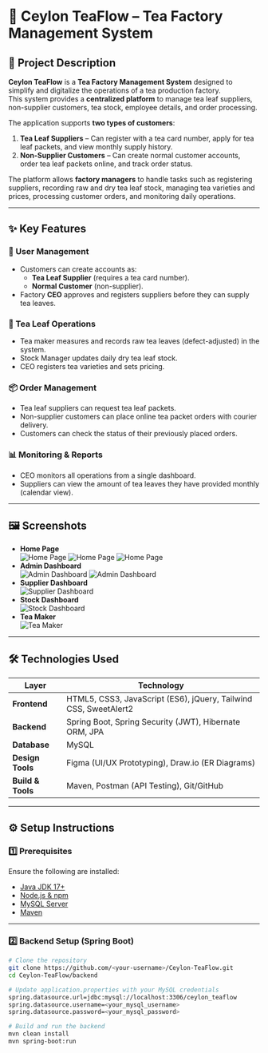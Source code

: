 # 🌿 Ceylon TeaFlow – Tea Factory Management System

## 📖 Project Description
**Ceylon TeaFlow** is a **Tea Factory Management System** designed to simplify and digitalize the operations of a tea production factory.  
This system provides a **centralized platform** to manage tea leaf suppliers, non-supplier customers, tea stock, employee details, and order processing.

The application supports **two types of customers**:
1. **Tea Leaf Suppliers** – Can register with a tea card number, apply for tea leaf packets, and view monthly supply history.
2. **Non-Supplier Customers** – Can create normal customer accounts, order tea leaf packets online, and track order status.

The platform allows **factory managers** to handle tasks such as registering suppliers, recording raw and dry tea leaf stock, managing tea varieties and prices, processing customer orders, and monitoring daily operations.

---

## ✨ Key Features
### 👥 User Management
- Customers can create accounts as:
  - **Tea Leaf Supplier** (requires a tea card number).
  - **Normal Customer** (non-supplier).
- Factory **CEO** approves and registers suppliers before they can supply tea leaves.

### 🍃 Tea Leaf Operations
- Tea maker measures and records raw tea leaves (defect-adjusted) in the system.
- Stock Manager updates daily dry tea leaf stock.
- CEO registers tea varieties and sets pricing.

### 📦 Order Management
- Tea leaf suppliers can request tea leaf packets.
- Non-supplier customers can place online tea packet orders with courier delivery.
- Customers can check the status of their previously placed orders.

### 📊 Monitoring & Reports
- CEO monitors all operations from a single dashboard.
- Suppliers can view the amount of tea leaves they have provided monthly (calendar view).

---

## 🖼️ Screenshots
- **Home Page**  
  ![Home Page](screenshots/index1.png)
  ![Home Page](screenshots/index2.png)
  ![Home Page](screenshots/learnmore.png)
- **Admin Dashboard**  
  ![Admin Dashboard](screenshots/adminDashboard.png)
  ![Admin Dashboard](screenshots/adminform.png)
- **Supplier Dashboard**  
  ![Supplier Dashboard](screenshots/supplier.png)
- **Stock Dashboard**  
  ![Stock Dashboard](screenshots/stockmanager.png)
- **Tea Maker**  
  ![Tea Maker](screenshots/teaMaker.png)

---

## 🛠️ Technologies Used
| Layer          | Technology |
|----------------|------------|
| **Frontend**   | HTML5, CSS3, JavaScript (ES6), jQuery, Tailwind CSS, SweetAlert2 |
| **Backend**    | Spring Boot, Spring Security (JWT), Hibernate ORM, JPA |
| **Database**   | MySQL |
| **Design Tools** | Figma (UI/UX Prototyping), Draw.io (ER Diagrams) |
| **Build & Tools** | Maven, Postman (API Testing), Git/GitHub |

---

## ⚙️ Setup Instructions

### 1️⃣ Prerequisites
Ensure the following are installed:
- [Java JDK 17+](https://adoptium.net/)
- [Node.js & npm](https://nodejs.org/)
- [MySQL Server](https://dev.mysql.com/downloads/mysql/)
- [Maven](https://maven.apache.org/install.html)

---

### 2️⃣ Backend Setup (Spring Boot)
```bash
# Clone the repository
git clone https://github.com/<your-username>/Ceylon-TeaFlow.git
cd Ceylon-TeaFlow/backend

# Update application.properties with your MySQL credentials
spring.datasource.url=jdbc:mysql://localhost:3306/ceylon_teaflow
spring.datasource.username=<your_mysql_username>
spring.datasource.password=<your_mysql_password>

# Build and run the backend
mvn clean install
mvn spring-boot:run
